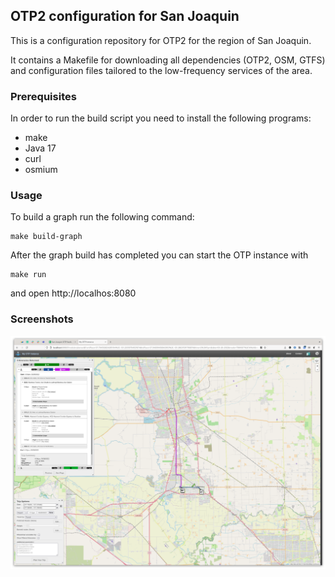 ## OTP2 configuration for San Joaquin

This is a configuration repository for OTP2 for the region of San Joaquin.

It contains a Makefile for downloading all dependencies (OTP2, OSM, GTFS) and
configuration files tailored to the low-frequency services of the area.

### Prerequisites

In order to run the build script you need to install the following programs:

- make
- Java 17
- curl
- osmium

### Usage

To build a graph run the following command:

```
make build-graph
```

After the graph build has completed you can start the OTP instance with

```
make run
```

and open http://localhos:8080

### Screenshots

![Manteca to Stockton](manteca-to-stockton.png)

